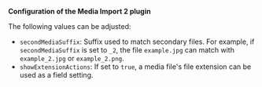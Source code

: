 **Configuration of the Media Import 2 plugin**

The following values can be adjusted:

- `secondMediaSuffix`: Suffix used to match secondary files.
  For example, if `secondMediaSuffix` is set to `_2`, the file `example.jpg` can match with `example_2.jpg` or `example_2.png`.
- `showExtensionActions`: If set to `true`, a media file's file extension can be used as a field setting.